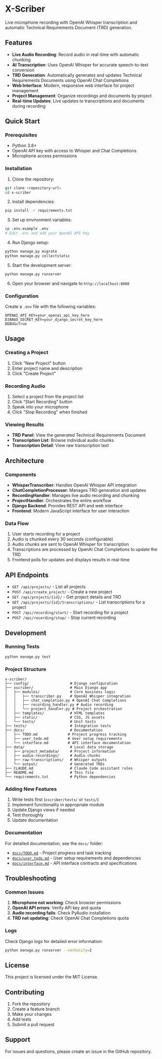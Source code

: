 # X-Scriber

Live microphone recording with OpenAI Whisper transcription and automatic Technical Requirements Document (TRD) generation.

## Features

- **Live Audio Recording**: Record audio in real-time with automatic chunking
- **AI Transcription**: Uses OpenAI Whisper for accurate speech-to-text conversion
- **TRD Generation**: Automatically generates and updates Technical Requirements Documents using OpenAI Chat Completions
- **Web Interface**: Modern, responsive web interface for project management
- **Project Management**: Organize recordings and documents by project
- **Real-time Updates**: Live updates to transcriptions and documents during recording

## Quick Start

### Prerequisites

- Python 3.8+
- OpenAI API key with access to Whisper and Chat Completions
- Microphone access permissions

### Installation

1. Clone the repository:
```bash
git clone <repository-url>
cd x-scriber
```

2. Install dependencies:
```bash
pip install -r requirements.txt
```

3. Set up environment variables:
```bash
cp .env.example .env
# Edit .env and add your OpenAI API key
```

4. Run Django setup:
```bash
python manage.py migrate
python manage.py collectstatic
```

5. Start the development server:
```bash
python manage.py runserver
```

6. Open your browser and navigate to `http://localhost:8000`

### Configuration

Create a `.env` file with the following variables:

```
OPENAI_API_KEY=your_openai_api_key_here
DJANGO_SECRET_KEY=your_django_secret_key_here
DEBUG=True
```

## Usage

### Creating a Project

1. Click "New Project" button
2. Enter project name and description
3. Click "Create Project"

### Recording Audio

1. Select a project from the project list
2. Click "Start Recording" button
3. Speak into your microphone
4. Click "Stop Recording" when finished

### Viewing Results

- **TRD Panel**: View the generated Technical Requirements Document
- **Transcription List**: Browse individual audio chunks
- **Transcription Detail**: View raw transcription text

## Architecture

### Components

- **WhisperTranscriber**: Handles OpenAI Whisper API integration
- **ChatCompletionProcessor**: Manages TRD generation and updates
- **RecordingHandler**: Manages live audio recording and chunking
- **ProjectHandler**: Orchestrates the entire workflow
- **Django Backend**: Provides REST API and web interface
- **Frontend**: Modern JavaScript interface for user interaction

### Data Flow

1. User starts recording for a project
2. Audio is chunked every 30 seconds (configurable)
3. Audio chunks are sent to OpenAI Whisper for transcription
4. Transcriptions are processed by OpenAI Chat Completions to update the TRD
5. Frontend polls for updates and displays results in real-time

## API Endpoints

- `GET /api/projects/` - List all projects
- `POST /api/create_project/` - Create a new project
- `GET /api/projects/{id}/` - Get project details and TRD
- `GET /api/projects/{id}/transcriptions/` - List transcriptions for a project
- `POST /api/recording/start/` - Start recording for a project
- `POST /api/recording/stop/` - Stop current recording

## Development

### Running Tests

```bash
python manage.py test
```

### Project Structure

```
x-scriber/
├── config/                   # Django configuration
├── xscriber/                 # Main Django app
│   ├── modules/              # Core business logic
│   │   ├── transcriber.py    # OpenAI Whisper integration
│   │   ├── chat_completion.py # OpenAI Chat Completions
│   │   ├── recording_handler.py # Audio recording
│   │   └── project_handler.py # Project orchestration
│   ├── templates/            # HTML templates
│   ├── static/               # CSS, JS assets
│   └── tests/                # Unit tests
├── tests/                    # Integration tests
├── docs/                     # Documentation
│   ├── TODO.md              # Project progress tracking
│   ├── user_todo.md         # User setup requirements
│   └── interface.md         # API interface documentation
├── data/                     # Local data storage
│   ├── project_metadata/     # Project information
│   ├── audio-recordings/     # Audio chunks
│   ├── raw-transcriptions/   # Whisper outputs
│   └── output/               # Generated TRDs
├── CLAUDE.md                 # Claude Code assistant rules
├── README.md                 # This file
└── requirements.txt          # Python dependencies
```

### Adding New Features

1. Write tests first (`xscriber/tests/` or `tests/`)
2. Implement functionality in appropriate module
3. Update Django views if needed
4. Test thoroughly
5. Update documentation

### Documentation

For detailed documentation, see the `docs/` folder:
- [`docs/TODO.md`](docs/TODO.md) - Project progress and task tracking
- [`docs/user_todo.md`](docs/user_todo.md) - User setup requirements and dependencies
- [`docs/interface.md`](docs/interface.md) - API interface contracts and specifications

## Troubleshooting

### Common Issues

1. **Microphone not working**: Check browser permissions
2. **OpenAI API errors**: Verify API key and quota
3. **Audio recording fails**: Check PyAudio installation
4. **TRD not updating**: Check OpenAI Chat Completions quota

### Logs

Check Django logs for detailed error information:
```bash
python manage.py runserver --verbosity=2
```

## License

This project is licensed under the MIT License.

## Contributing

1. Fork the repository
2. Create a feature branch
3. Make your changes
4. Add tests
5. Submit a pull request

## Support

For issues and questions, please create an issue in the GitHub repository.